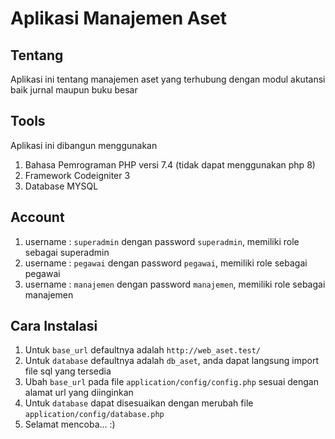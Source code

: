 # Aplikasi Manajemen Aset

## Tentang

Aplikasi ini tentang manajemen aset yang terhubung dengan modul akutansi baik jurnal maupun buku besar

## Tools

Aplikasi ini dibangun menggunakan

1. Bahasa Pemrograman PHP versi 7.4 (tidak dapat menggunakan php 8)
2. Framework Codeigniter 3
3. Database MYSQL

## Account

1. username : `superadmin` dengan password `superadmin`, memiliki role sebagai superadmin
2. username : `pegawai` dengan password `pegawai`, memiliki role sebagai pegawai
3. username : `manajemen` dengan password `manajemen`, memiliki role sebagai manajemen

## Cara Instalasi

1. Untuk `base_url` defaultnya adalah `http://web_aset.test/`
2. Untuk `database` defaultnya adalah `db_aset`, anda dapat langsung import file sql yang tersedia
3. Ubah `base_url` pada file `application/config/config.php` sesuai dengan alamat url yang diinginkan
4. Untuk `database` dapat disesuaikan dengan merubah file `application/config/database.php`
5. Selamat mencoba... :)
